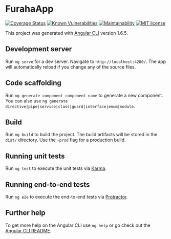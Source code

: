 # FurahaApp

[![Coverage Status](https://coveralls.io/repos/github/OwenKelvin/FurahaSMS-frontend/badge.svg)](https://coveralls.io/github/OwenKelvin/FurahaSMS-frontend) [![Known Vulnerabilities](https://snyk.io/test/github/OwenKelvin/FurahaSMS-frontend/badge.svg?targetFile=package.json)](https://snyk.io/test/github/OwenKelvin/FurahaSMS-frontend?targetFile=package.json) [![Maintainability](https://api.codeclimate.com/v1/badges/79db6936542ef966acb6/maintainability)](https://codeclimate.com/github/OwenKelvin/FurahaSMS-frontend/maintainability) [![MIT license](https://img.shields.io/badge/License-MIT-blue.svg)](https://lbesson.mit-license.org/)

This project was generated with [Angular CLI](https://github.com/angular/angular-cli) version 1.6.5.

## Development server

Run `ng serve` for a dev server. Navigate to `http://localhost:4200/`. The app will automatically reload if you change any of the source files.

## Code scaffolding

Run `ng generate component component-name` to generate a new component. You can also use `ng generate directive|pipe|service|class|guard|interface|enum|module`.

## Build

Run `ng build` to build the project. The build artifacts will be stored in the `dist/` directory. Use the `-prod` flag for a production build.

## Running unit tests

Run `ng test` to execute the unit tests via [Karma](https://karma-runner.github.io).

## Running end-to-end tests

Run `ng e2e` to execute the end-to-end tests via [Protractor](http://www.protractortest.org/).

## Further help

To get more help on the Angular CLI use `ng help` or go check out the [Angular CLI README](https://github.com/angular/angular-cli/blob/master/README.md).
